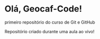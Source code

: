 # Olá, Geocaf-Code!
 primeiro repositório do curso de Git e GitHub 


 Repositório criado durante uma aula ao vivo!
